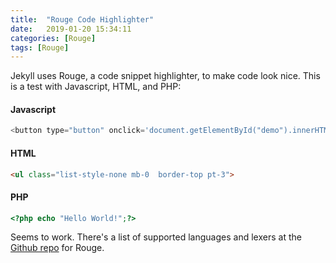 ```yaml
---
title:  "Rouge Code Highlighter"
date:   2019-01-20 15:34:11
categories: [Rouge]
tags: [Rouge]
---
```

Jekyll uses Rouge, a code snippet highlighter, to make code look nice. This is a test with Javascript, HTML, and PHP:

#### Javascript
``` javascript
<button type="button" onclick='document.getElementById("demo").innerHTML = "Hello JavaScript!"'>Click Me!</button>
```

#### HTML
``` html
<ul class="list-style-none mb-0  border-top pt-3">
```

#### PHP
``` php
<?php echo "Hello World!";?>
```

Seems to work. There's a list of supported languages and lexers at the [Github repo][github-repo-rouge] for Rouge.

[github-repo-rouge]: https://github.com/jneen/rouge/wiki/List-of-supported-languages-and-lexers
